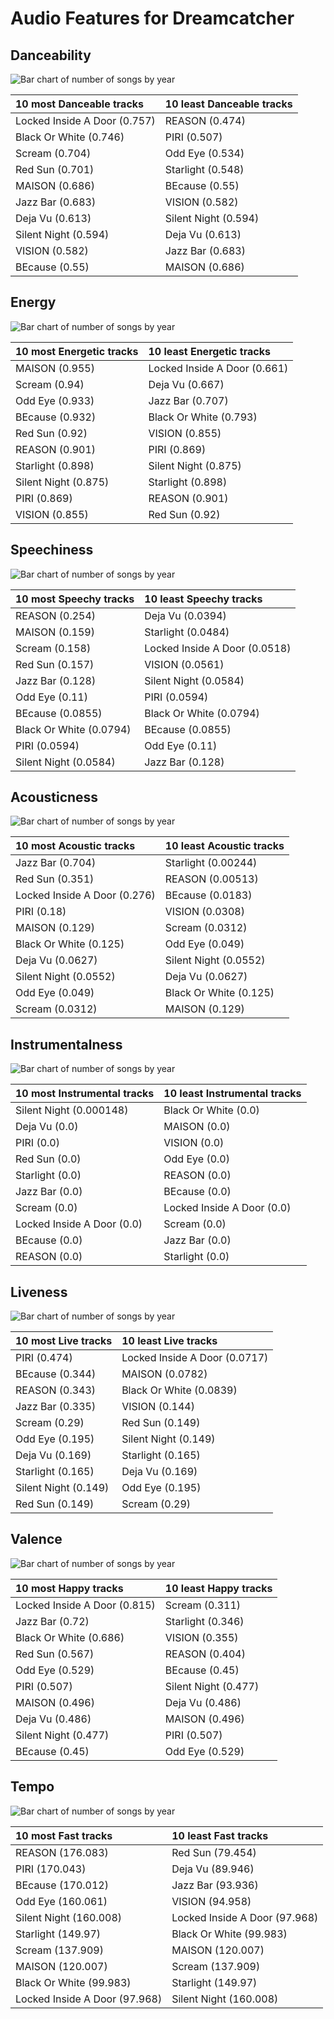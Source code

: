 # Audio Features for Dreamcatcher

## Danceability

![Bar chart of number of songs by year](../../images/artists/dreamcatcher/audio_features/audio_danceability/distribution.png)

| 10 most Danceable tracks | 10 least Danceable tracks |
|:---|:---|
| Locked Inside A Door (0.757) | REASON (0.474) |
| Black Or White (0.746) | PIRI (0.507) |
| Scream (0.704) | Odd Eye (0.534) |
| Red Sun (0.701) | Starlight (0.548) |
| MAISON (0.686) | BEcause (0.55) |
| Jazz Bar (0.683) | VISION (0.582) |
| Deja Vu (0.613) | Silent Night (0.594) |
| Silent Night (0.594) | Deja Vu (0.613) |
| VISION (0.582) | Jazz Bar (0.683) |
| BEcause (0.55) | MAISON (0.686) |

## Energy

![Bar chart of number of songs by year](../../images/artists/dreamcatcher/audio_features/audio_energy/distribution.png)

| 10 most Energetic tracks | 10 least Energetic tracks |
|:---|:---|
| MAISON (0.955) | Locked Inside A Door (0.661) |
| Scream (0.94) | Deja Vu (0.667) |
| Odd Eye (0.933) | Jazz Bar (0.707) |
| BEcause (0.932) | Black Or White (0.793) |
| Red Sun (0.92) | VISION (0.855) |
| REASON (0.901) | PIRI (0.869) |
| Starlight (0.898) | Silent Night (0.875) |
| Silent Night (0.875) | Starlight (0.898) |
| PIRI (0.869) | REASON (0.901) |
| VISION (0.855) | Red Sun (0.92) |

## Speechiness

![Bar chart of number of songs by year](../../images/artists/dreamcatcher/audio_features/audio_speechiness/distribution.png)

| 10 most Speechy tracks | 10 least Speechy tracks |
|:---|:---|
| REASON (0.254) | Deja Vu (0.0394) |
| MAISON (0.159) | Starlight (0.0484) |
| Scream (0.158) | Locked Inside A Door (0.0518) |
| Red Sun (0.157) | VISION (0.0561) |
| Jazz Bar (0.128) | Silent Night (0.0584) |
| Odd Eye (0.11) | PIRI (0.0594) |
| BEcause (0.0855) | Black Or White (0.0794) |
| Black Or White (0.0794) | BEcause (0.0855) |
| PIRI (0.0594) | Odd Eye (0.11) |
| Silent Night (0.0584) | Jazz Bar (0.128) |

## Acousticness

![Bar chart of number of songs by year](../../images/artists/dreamcatcher/audio_features/audio_acousticness/distribution.png)

| 10 most Acoustic tracks | 10 least Acoustic tracks |
|:---|:---|
| Jazz Bar (0.704) | Starlight (0.00244) |
| Red Sun (0.351) | REASON (0.00513) |
| Locked Inside A Door (0.276) | BEcause (0.0183) |
| PIRI (0.18) | VISION (0.0308) |
| MAISON (0.129) | Scream (0.0312) |
| Black Or White (0.125) | Odd Eye (0.049) |
| Deja Vu (0.0627) | Silent Night (0.0552) |
| Silent Night (0.0552) | Deja Vu (0.0627) |
| Odd Eye (0.049) | Black Or White (0.125) |
| Scream (0.0312) | MAISON (0.129) |

## Instrumentalness

![Bar chart of number of songs by year](../../images/artists/dreamcatcher/audio_features/audio_instrumentalness/distribution.png)

| 10 most Instrumental tracks | 10 least Instrumental tracks |
|:---|:---|
| Silent Night (0.000148) | Black Or White (0.0) |
| Deja Vu (0.0) | MAISON (0.0) |
| PIRI (0.0) | VISION (0.0) |
| Red Sun (0.0) | Odd Eye (0.0) |
| Starlight (0.0) | REASON (0.0) |
| Jazz Bar (0.0) | BEcause (0.0) |
| Scream (0.0) | Locked Inside A Door (0.0) |
| Locked Inside A Door (0.0) | Scream (0.0) |
| BEcause (0.0) | Jazz Bar (0.0) |
| REASON (0.0) | Starlight (0.0) |

## Liveness

![Bar chart of number of songs by year](../../images/artists/dreamcatcher/audio_features/audio_liveness/distribution.png)

| 10 most Live tracks | 10 least Live tracks |
|:---|:---|
| PIRI (0.474) | Locked Inside A Door (0.0717) |
| BEcause (0.344) | MAISON (0.0782) |
| REASON (0.343) | Black Or White (0.0839) |
| Jazz Bar (0.335) | VISION (0.144) |
| Scream (0.29) | Red Sun (0.149) |
| Odd Eye (0.195) | Silent Night (0.149) |
| Deja Vu (0.169) | Starlight (0.165) |
| Starlight (0.165) | Deja Vu (0.169) |
| Silent Night (0.149) | Odd Eye (0.195) |
| Red Sun (0.149) | Scream (0.29) |

## Valence

![Bar chart of number of songs by year](../../images/artists/dreamcatcher/audio_features/audio_valence/distribution.png)

| 10 most Happy tracks | 10 least Happy tracks |
|:---|:---|
| Locked Inside A Door (0.815) | Scream (0.311) |
| Jazz Bar (0.72) | Starlight (0.346) |
| Black Or White (0.686) | VISION (0.355) |
| Red Sun (0.567) | REASON (0.404) |
| Odd Eye (0.529) | BEcause (0.45) |
| PIRI (0.507) | Silent Night (0.477) |
| MAISON (0.496) | Deja Vu (0.486) |
| Deja Vu (0.486) | MAISON (0.496) |
| Silent Night (0.477) | PIRI (0.507) |
| BEcause (0.45) | Odd Eye (0.529) |

## Tempo

![Bar chart of number of songs by year](../../images/artists/dreamcatcher/audio_features/audio_tempo/distribution.png)

| 10 most Fast tracks | 10 least Fast tracks |
|:---|:---|
| REASON (176.083) | Red Sun (79.454) |
| PIRI (170.043) | Deja Vu (89.946) |
| BEcause (170.012) | Jazz Bar (93.936) |
| Odd Eye (160.061) | VISION (94.958) |
| Silent Night (160.008) | Locked Inside A Door (97.968) |
| Starlight (149.97) | Black Or White (99.983) |
| Scream (137.909) | MAISON (120.007) |
| MAISON (120.007) | Scream (137.909) |
| Black Or White (99.983) | Starlight (149.97) |
| Locked Inside A Door (97.968) | Silent Night (160.008) |
